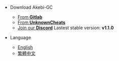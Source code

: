 <!-- _navbar_.md -->

* Download Akebi-GC
  * [From <b>Gitlab</b>](https://git.crepe.moe/taiga74164/Akebi-GC/-/releases/v1.1.1/)
  * [From <b>UnknownCheats</b>](https://www.unknowncheats.me/forum/genshin-impact/512860-akebi-genshin-cheat.html)
  * [Join our <b>Discord</b>](https://discord.gg/akebi)
    Lastest stable version: <b>v1.1.0</b>

* Language
  * [English](/ "Home")
  * [繁體中文](/zh-tw/ "主頁")